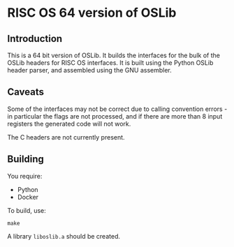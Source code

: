 # RISC OS 64 version of OSLib

## Introduction

This is a 64 bit version of OSLib. It builds the interfaces for the bulk of the
OSLib headers for RISC OS interfaces. It is built using the Python OSLib header
parser, and assembled using the GNU assembler.

## Caveats

Some of the interfaces may not be correct due to calling convention errors -
in particular the flags are not processed, and if there are more than 8 input
registers the generated code will not work.

The C headers are not currently present.

## Building

You require:

* Python
* Docker

To build, use:

    make

A library `liboslib.a` should be created.
